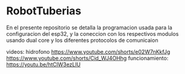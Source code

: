 # RobotTuberias
En el presente repositorio se detalla la programacion usada para la configuracion del esp32, y la coneccion con los respectivos modulos usando dual core y los diferentes protocolos de comunicaion

videos: 
hidrofono
https://www.youtube.com/shorts/e02W7nKkfJg
https://www.youtube.com/shorts/Cid_WJ4OHhg
funcionamiento:
https://youtu.be/htClW3ezLlU

